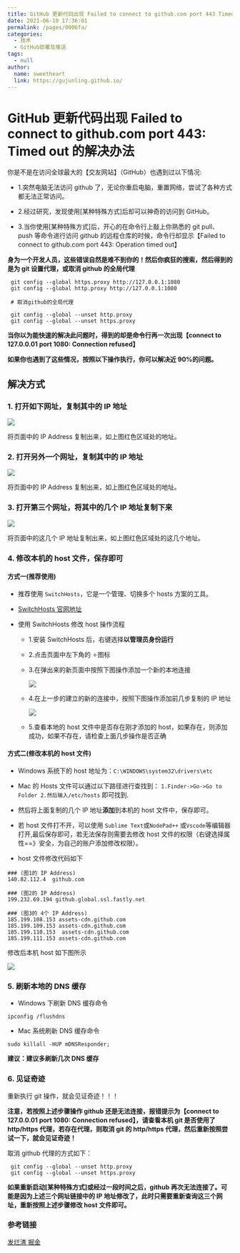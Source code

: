 ```yaml
---
title: GitHub 更新代码出现 Failed to connect to github.com port 443 Timed out 的解决办法
date: 2021-06-10 17:36:01
permalink: /pages/0006fa/
categories: 
  - 技术
  - GitHub部署及推送
tags: 
  - null
author: 
  name: sweetheart
  link: https://gujunling.github.io/
---
```


# GitHub 更新代码出现 Failed to connect to github.com port 443: Timed out 的解决办法

你是不是在访问全球最大的【交友网站】（GitHub）也遇到过以下情况:

- 1.突然电脑无法访问 github 了，无论你重启电脑，重置网络，尝试了各种方式都无法正常访问。

- 2.经过研究，发现使用[某种特殊方式]后却可以神奇的访问到 GitHub。

- 3.当你使用[某种特殊方式]后，开心的在命令行上敲上你熟悉的 git pull、push 等命令进行访问 github 的远程仓库的时候，命令行却显示【Failed to connect to github.com port 443: Operation timed out】

**身为一个开发人员，这些错误自然是难不到你的！然后你疯狂的搜索，然后得到的是为 git 设置代理，或取消 github 的全局代理**

```
 git config --global https.proxy http://127.0.0.1:1080
 git config --global http.proxy http://127.0.0.1:1080

 # 取消github的全局代理

 git config --global --unset http.proxy
 git config --global --unset https.proxy

```

**当你以为能快速的解决此问题时，得到的却是命令行再一次出现【connect to 127.0.0.01 port 1080: Connection refused】**

**如果你也遇到了这些情况，按照以下操作执行，你可以解决近 90%的问题。**

<!-- more -->

## 解决方式

### 1. 打开如下网址，复制其中的 IP 地址

![](https://p3-juejin.byteimg.com/tos-cn-i-k3u1fbpfcp/b848bfcfded84d118427442f0fddaa8a~tplv-k3u1fbpfcp-zoom-1.image)

将页面中的 IP Address 复制出来，如上图红色区域处的地址。

### 2. 打开另外一个网址，复制其中的 IP 地址

![](https://p3-juejin.byteimg.com/tos-cn-i-k3u1fbpfcp/88572fb5a32f4c8ba382e04a6d4ba05f~tplv-k3u1fbpfcp-zoom-1.image)

将页面中的 IP Address 复制出来，如上图红色区域处的地址。

### 3. 打开第三个网址，将其中的几个 IP 地址复制下来

![](https://p3-juejin.byteimg.com/tos-cn-i-k3u1fbpfcp/1b3dc2ab61e54211a7f2e28e70749071~tplv-k3u1fbpfcp-zoom-1.image)

将页面中的这几个 IP 地址复制出来，如上图红色区域处的这几个地址。

### 4. 修改本机的 host 文件，保存即可

#### 方式一(推荐使用)

- 推荐使用 `SwitchHosts`，它是一个管理、切换多个 hosts 方案的工具。

- [SwitchHosts 官网地址](https://swh.app/zh/)

- 使用 SwitchHosts 修改 host 操作流程

  - 1.安装 SwitchHosts 后，右键选择**以管理员身份运行**

  - 2.点击页面中左下角的 `＋`图标

  - 3.在弹出来的新页面中按照下图操作添加一个新的本地连接

    ![](https://p3-juejin.byteimg.com/tos-cn-i-k3u1fbpfcp/572294cc4962473ea3d2a443f3f91d92~tplv-k3u1fbpfcp-zoom-1.image)

  - 4.在上一步的建立的新的连接中，按照下图操作添加前几步复制的 IP 地址

    ![](https://p3-juejin.byteimg.com/tos-cn-i-k3u1fbpfcp/72aeee2f14a24f7598b4266ee3e9401f~tplv-k3u1fbpfcp-zoom-1.image)

  - 5.查看本地的 host 文件中是否存在刚才添加的 host，如果存在，则添加成功，如果不存在，请检查上面几步操作是否正确

#### 方式二(修改本机的 host 文件)

- Windows 系统下的 host 地址为：`C:\WINDOWS\system32\drivers\etc`

- Mac 的 Hosts 文件可以通过以下路径进行查找到： `1.Finder->Go->Go to Folder 2.然后输入/etc/hosts` 即可找到.

- 然后将上面复制的几个 IP 地址**添加**到本机的 host 文件中，保存即可。

- 若 host 文件打不开，可以使用 `Sublime Text`或`NodePad++` 或`Vscode`等编辑器打开,最后保存即可，若无法保存则需要去修改 host 文件的权限（右键选择属性==》安全，为自己的账户添加修改权限）。

- host 文件修改代码如下

```
### (图1的 IP Address)
140.82.112.4  github.com

### (图2的 IP Address)
199.232.69.194 github.global.ssl.fastly.net

### (图3的 4个 IP Address)
185.199.108.153 assets-cdn.github.com
185.199.109.153 assets-cdn.github.com
185.199.110.153  assets-cdn.github.com
185.199.111.153 assets-cdn.github.com
```

修改后本机 host 如下图所示

![](https://p3-juejin.byteimg.com/tos-cn-i-k3u1fbpfcp/4cf5d1f6859f4fa088aa90d8a8e8d6f1~tplv-k3u1fbpfcp-zoom-1.image)

### 5. 刷新本地的 DNS 缓存

- Windows 下刷新 DNS 缓存命令

```
ipconfig /flushdns
```

- Mac 系统刷新 DNS 缓存命令

```
sudo killall -HUP mDNSResponder;
```

**建议：建议多刷新几次 DNS 缓存**

### 6. 见证奇迹

重新执行 git 操作，就会见证奇迹！！！

**注意，若按照上述步骤操作 github 还是无法连接，报错提示为【connect to 127.0.0.01 port 1080: Connection refused】，请查看本机 git 是否使用了 http/https 代理，若存在代理，则取消 git 的 http/https 代理，然后重新按照尝试一下，就会见证奇迹！**

取消 github 代理的方式如下：

```
 git config --global --unset http.proxy
 git config --global --unset https.proxy
```

**如果重新启动[某种特殊方式]或经过一段时间之后，github 再次无法连接了。可能是因为上述三个网址链接中的 IP 地址修改了，此时只需要重新查询这三个网址，重新按照上述步骤修改 host 文件即可。**

### 参考链接

[发烂渣 掘金](https://juejin.cn/post/6844904193170341896)
